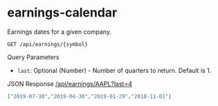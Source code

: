 # earnings-calendar

Earnings dates for a given company.

`GET /api/earnings/{symbol}`

Query Parameters
- `last`: Optional (Number) - Number of quarters to return. Default is 1.

JSON Response [/api/earnings/AAPL?last=4](https://earningsapi.herokuapp.com/api/earnings/AAPL?last=4)
```json
["2019-07-30","2019-04-30","2019-01-29","2018-11-01"]
```
